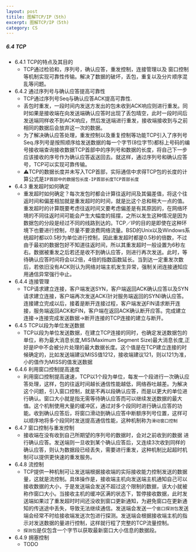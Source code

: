 ```yaml
---
layout: post
titile: 图解TCP/IP（5th)
excerpt: 图解TCP/IP（5th)
category: CS
---
```


##### 6.4 TCP
- 6.4.1 TCP的特点及其目的
  - TCP通过检验和，序列号，确认应答，重发控制，连接管理以及
窗口控制等机制实现可靠性传输。解决了数据的破坏，丢包，重复以及分片顺序混乱等问题。
- 6.4.2 通过序列号与确认应答提高可靠性
  - TCP通过序列号Seq与确认应答ACK提高可靠性.
  - 丢包时重发，一段时间内发送方发出的包未收到ACK响应则进行重发。同时如果是接收端在向发送端确认应答时出现了丢包晴空，此时一段时间后发送端同样收不到ACK响应，然后发送端进行重发，接收端接收到与之前相同的数据后会放弃这一次的数据。
  - 为了解决确认应答处理，重发控制以及重复控制等功能TCP引入了序列号Seq.序列号是按照顺序给发送数据的每一个字节(8位字节)都标上号码的编号接收端查询接收数据TCP首部中的序列号和数据的长度，将自己下一步应该接收的序号作为确认应答返送回去。就这样，通过序列号和确认应答号，TCP可以实现可靠传输。
  - ⚠️TCP的数据长度并未写入TCP首部，实际通信中求得TCP包的长度的计算公式是`IP首部中的数据包长度-IP首部长度TCP首部长度`
- 6.4.3 重发超时如何确定
  - 重发超时如何确定？每次发包时都会计算往返时间及其偏差值，将这个往返时间和偏差相加就是重发超时的时间，就是比这个总和稍大一点的值。重发超时的计算既要考虑往返时间又要考虑偏差是有其原因的，在网络环境的不同往返时间可能会产生大幅度的摇摆，之所以发生这种情况是因为数据包的分段是经过不同的线路到达的。TCP／IP的目的是即使在这种环境下也要进行控制，尽量不要浪费网络流量。BSD的Unix以及Windows系统超时都以0.5秒为单位进行控制，因此重发超时都是0.5秒的倍数，不过由于最初的数据包好不知道往返时间，所以其重发超时一般设置为6秒左右。数据被重发之后若还是收不到确认应答，则进行再次发送。此时，等待确认应答时间将会以2倍，4倍的指数函数延长。当到达一定重发次数后，若依旧没有ACK则认为网络对端主机发生异常，强制关闭连接通知应用通信异常强行中止。
- 6.4.4 连接管理
  - TCP请求建立连接，客户端发送SYN，客户端返回ACK确认应答以及SYN请求建立连接，客户端再次发送ACK(针对服务端返回的SYN)确认应答。连接建立完成以后，接着是断开连接过程，客户端发送FIN请求断开连接，服务端返回ACK和FIN，客户端在返回ACK确认断开应答。完成建立连接->连接完成发送数据->断开连接的TCP连接的建立与断开。
- 6.4.5 TCP以段为单位发送数据
  - TCP以段为单位发送数据，在建立TCP连接的同时，也确定发送数据包的单位，称为最大消息长度,MIS(Maximum Segment Size)最大消息长度,正好是IP中不会被分片处理的最大数据长度。这个值是在TCP建立连接的时候确定的，比如发送端建议MISS值1212，接收端建议121，则以121为准，小的值作为MISS的值发送数据
- 6.4.6 利用窗口控制提高速度
  - 利用窗口控制提高速速，TCP以1个段为单位，每发一个段进行一次确认应答处理，这样，包的往返时间越长通信性能越低，网络吞吐越差。为解决这个问题，引入窗口控制，就是不再以段确认应答，而是以更大的单位进行确认。窗口大小就是指无需等待确认应答而可以继续发送数据的最大值。这个机制使用大量的缓冲区，通过对多个段同时进行确认应答的功能。收到确认应答后，将窗口滑动到确认应答中断额序列号位置，这样可以顺序地将多个段同时发送提高通信性能，这种机制称为`滑动窗口控制`
- 6.4.7 窗口控制与重发控制
  - 接收端在没有收到自己所期望的序列号的数据时，会对之前收到的数据
进行确认应答。发送端则一旦收到某个确认应答后，又连续3次收到同样的
确认应答，则认为数据段已经丢失，需要进行重发，这种机制比起超时机制可以提供更快速的重发服务。
- 6.4.8 流控制
  - TCP提供一种机制可让发送端根据接收端的实际接收能力控制发送的数据量，这就是流控制。具体操作是，接收端主机向发送端主机通知自己可以接收数据的大小，于是发送端会发送不超过这个限制的数据，该大小就被称作窗口大小。当接收主机的缓冲区满的状态下，暂停接收数据，此时发送端如果过了重发超时时间还没收到窗口更新通知，为避免窗口在更新通知的传送途中丢失，导致无法继续通信。发送端会发送一个`窗口探测包`发送端会经常不时给接收端发送次包进行探测。发送端会根据接收端主机的指示对发送数据的量进行控制，这样就行程了完整的TCP流量控制。
  - `探测包`是仅包含一个字节以获取最新窗口大小信息的数据段。
- 6.4.9 拥塞控制
  - TODO
